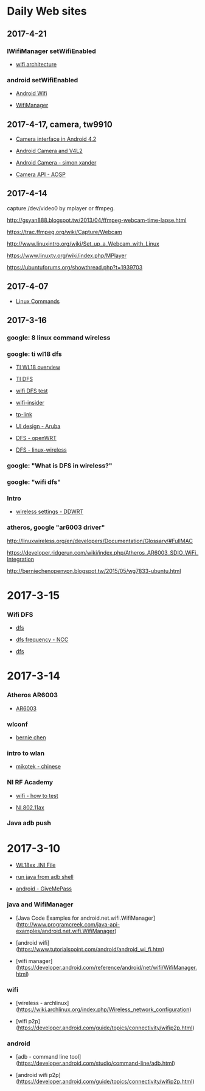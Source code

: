 




# Daily Web sites


## 2017-4-21
### IWifiManager setWifiEnabled

* [wifi architecture](http://www.lai18.com/content/697983.html)

### android setWifiEnabled

* [Android Wifi](http://cooking-java.blogspot.tw/2010/07/android-wifi.html)

* [WifiManager](https://developer.android.com/reference/android/net/wifi/WifiManager.html)








## 2017-4-17, camera, tw9910

* [Camera interface in Android 4.2](https://www.slideshare.net/lbk003/android-builderssummit2013-kaurguptafinal)

* [Android Camera and V4L2](http://blog.chinaunix.net/uid-26765074-id-3552186.html)

* [Android Camera - simon xander](http://simonxanderandroid.blogspot.tw/2011/02/android-camera.html)


* [Camera API - AOSP](https://developer.android.com/guide/topics/media/camera.html)









## 2017-4-14
capture /dev/video0 by mplayer or ffmpeg.

http://gsyan888.blogspot.tw/2013/04/ffmpeg-webcam-time-lapse.html

https://trac.ffmpeg.org/wiki/Capture/Webcam






http://www.linuxintro.org/wiki/Set_up_a_Webcam_with_Linux

https://www.linuxtv.org/wiki/index.php/MPlayer

https://ubuntuforums.org/showthread.php?t=1939703







## 2017-4-07
* [Linux Commands](https://www.lifewire.com/linux-tutorials-4102689)


## 2017-3-16
### google: 8 linux command wireless


### google: ti wl18 dfs
* [TI WL18 overview](http://processors.wiki.ti.com/index.php/WL18xx_Overview)

* [TI DFS](http://processors.wiki.ti.com/index.php/WiLink8_Feature_Guide/AP_DFS_Master)


* [wifi DFS test](http://wenku.baidu.com/view/e7913617a66e58fafab069dc5022aaea998f4123.html?re=view)


* [wifi-insider](http://www.wifi-insider.com/wlan/dfs.htm)

* [tp-link](http://www.tp-link.com/us/faq-763.html)

* [UI design - Aruba](https://community.arubanetworks.com/t5/Controller-Based-WLANs/What-is-Dynamic-Frequency-Selection-DFS-How-to-Enable-it-What/ta-p/179170)


* [DFS - openWRT](https://wiki.openwrt.org/doc/techref/dfs)

* [DFS - linux-wireless](https://wireless.wiki.kernel.org/en/developers/dfs)

### google: "What is DFS in wireless?"
### google: "wifi dfs"


### Intro
* [wireless settings - DDWRT](https://dd-wrt.com/wiki/index.php/QCA_wireless_settings#DTIM_Interval)




### atheros, google "ar6003 driver"
http://linuxwireless.org/en/developers/Documentation/Glossary/#FullMAC

https://developer.ridgerun.com/wiki/index.php/Atheros_AR6003_SDIO_WiFi_Integration


http://berniechenopenvpn.blogspot.tw/2015/05/wg7833-ubuntu.html









# 2017-3-15

### Wifi DFS
* [dfs](http://tc.wangchao.net.cn/bbs/detail_2004455.html)

* [dfs frequency - NCC](http://www.techbang.com/posts/13944-wi-fi-5ghz-do-you-support)

* [dfs](http://www.techbang.com/posts/24359-open-from-the-3-band-wireless-router-5ghz)








# 2017-3-14


### Atheros AR6003
* [AR6003](https://developer.ridgerun.com/wiki/index.php/Atheros_AR6003_SDIO_WiFi_Integration)





### wlconf
* [bernie chen](http://berniechenopenvpn.blogspot.tw/2015/05/wg7833-ubuntu.html)



### intro to wlan
* [mikotek - chinese](http://www.mikotek.com.tw/suppor/suppor_w1.htm)



### NI RF Academy

* [wifi - how to test](http://www.ni.com/rf-academy/wireless/zht/)


* [NI 802.11ax](http://www.ni.com/white-paper/53150/zht/)












### Java adb push











# 2017-3-10
* [WL18xx .INI File](http://www.ti.com/lit/an/swru422a/swru422a.pdf)


* [run java from adb shell](http://www.jianshu.com/p/42e8313c2f7a)

* [android - GiveMePass](http://givemepass.blogspot.tw/2011/11/adb.html)




### java and WifiManager
* [Java Code Examples for android.net.wifi.WifiManager] (http://www.programcreek.com/java-api-examples/android.net.wifi.WifiManager)

* [android wifi] (https://www.tutorialspoint.com/android/android_wi_fi.htm)

* [wifi manager] (https://developer.android.com/reference/android/net/wifi/WifiManager.html)





### wifi

* [wireless - archlinux] (https://wiki.archlinux.org/index.php/Wireless_network_configuration)


* [wifi p2p] (https://developer.android.com/guide/topics/connectivity/wifip2p.html)

### android

* [adb - command line tool] (https://developer.android.com/studio/command-line/adb.html)

* [android wifi p2p] (https://developer.android.com/guide/topics/connectivity/wifip2p.html)
